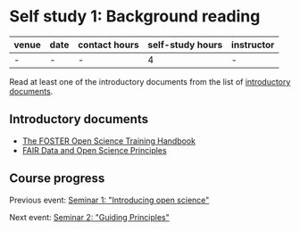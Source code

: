 # Self study 1: Background reading

| venue | date  | contact hours | self-study hours | instructor |
|-----|---|---|---|---|
| - | - | - | 4 | - |

Read at least one of the introductory documents from the list of [introductory documents](#introductory-documents).

## Introductory documents
- [The FOSTER Open Science Training Handbook](https://github.com/Open-Science-Training-Handbook)
- [FAIR Data and Open Science Principles](https://like-itn-digitalization.readthedocs.io)


## Course progress
Previous event: [Seminar 1: "Introducing open science"](seminar1.md)

Next event: [Seminar 2: "Guiding Principles"](seminar2.md)
